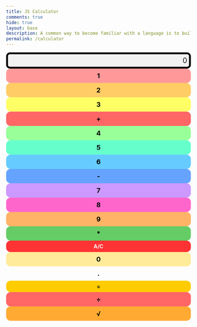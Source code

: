 ```yaml
---
title: JS Calculator
comments: true
hide: true
layout: base
description: A common way to become familiar with a language is to build a calculator.  This calculator shows off button with actions.
permalink: /calculator
---
```


<!-- 
Hack 0: Right justify result
Hack 1: Test conditions on small, big, and decimal numbers, report on findings. Fix issues.
Hack 2: Add the common math operation that is missing from calculator
Hack 3: Implement 1 number operation (ie SQRT) 
-->

<style>
  .calculator-output {
    grid-column: span 4;
    grid-row: span 1;
    border-radius: 10px;
    padding: 0.25em;
    font-size: 20px;
    border: 5px solid black;
    display: flex;
    align-items: center;
    justify-content: flex-end; /* Right justify result */
    background: #f2f2f2;
  }

  /* ===== Number Buttons with Fixed Colors ===== */
  .calculator-number {
    border-radius: 12px;
    padding: 0.5em;
    font-size: 18px;
    font-weight: bold;
    color: black;
    text-align: center;
    cursor: pointer;
    transition: transform 0.15s ease, box-shadow 0.15s ease;
  }

  .calculator-number:nth-of-type(2)  { background-color: #ff9999; } /* 1 */
  .calculator-number:nth-of-type(3)  { background-color: #ffcc66; } /* 2 */
  .calculator-number:nth-of-type(4)  { background-color: #ffff66; } /* 3 */
  .calculator-number:nth-of-type(6)  { background-color: #99ff99; } /* 4 */
  .calculator-number:nth-of-type(7)  { background-color: #66ffcc; } /* 5 */
  .calculator-number:nth-of-type(8)  { background-color: #66ccff; } /* 6 */
  .calculator-number:nth-of-type(10) { background-color: #cc99ff; } /* 7 */
  .calculator-number:nth-of-type(11) { background-color: #ff66cc; } /* 8 */
  .calculator-number:nth-of-type(12) { background-color: #ffb366; } /* 9 */
  .calculator-number:nth-of-type(14) { background-color: #66ffff; } /* 0 */
  .calculator-number:nth-of-type(15) { background-color: #ffeb99; } /* . */
  .calculator-number:nth-of-type(19) { background-color: #ffeb99; } /* . */

  /* ===== Operators, Clear, Equals ===== */
  .calculator-operation {
    background-color: #ff6666; /* Red */
    color: black;
    border-radius: 12px;
    padding: 0.5em;
    font-size: 18px;
    font-weight: bold;
    text-align: center;
    cursor: pointer;
  }

  .calculator-operation:nth-of-type(5)  { background-color: #ff6666; } /* + */
  .calculator-operation:nth-of-type(9)  { background-color: #66a3ff; } /* - */
  .calculator-operation:nth-of-type(13) { background-color: #66cc66; } /* * */
  .calculator-operation:nth-of-type(17) { background-color: #b266ff; } /* ÷ */
  .calculator-operation.sqrt { background-color: #ffaa33; } /* √ */

  .calculator-clear {
    background-color: #ff3333; /* Bright Red */
    color: white;
    border-radius: 12px;
    font-weight: bold;
    cursor: pointer;
    text-align: center;
    padding: 0.5em;
  }

  .calculator-equals {
    background-color: #ffcc00; /* Gold */
    color: black;
    border-radius: 12px;
    font-weight: bold;
    cursor: pointer;
    text-align: center;
    padding: 0.5em;
  }

  /* Hover effect */
  .calculator-number:hover,
  .calculator-operation:hover,
  .calculator-clear:hover,
  .calculator-equals:hover {
    transform: scale(1.1);
    box-shadow: 0 0 8px rgba(0,0,0,0.3);
  }

  canvas {
    filter: none;
  }
</style>

<!-- Add a container for the animation -->
<div id="animation">
  <div class="calculator-container">
      <!--result-->
      <div class="calculator-output" id="output">0</div>
      <!--row 1-->
      <div class="calculator-number">1</div>
      <div class="calculator-number">2</div>
      <div class="calculator-number">3</div>
      <div class="calculator-operation">+</div>
      <!--row 2-->
      <div class="calculator-number">4</div>
      <div class="calculator-number">5</div>
      <div class="calculator-number">6</div>
      <div class="calculator-operation">-</div>
      <!--row 3-->
      <div class="calculator-number">7</div>
      <div class="calculator-number">8</div>
      <div class="calculator-number">9</div>
      <div class="calculator-operation">*</div>
      <!--row 4-->
      <div class="calculator-clear">A/C</div>
      <div class="calculator-number">0</div>
      <div class="calculator-number">.</div>
      <div class="calculator-equals">=</div>
      <!--row 5-->
      <div class="calculator-operation">÷</div>
      <div class="calculator-operation sqrt">√</div>
  </div>
</div>

<!-- JavaScript (JS) implementation of the calculator. -->
<script>
// initialize important variables to manage calculations
var firstNumber = null;
var operator = null;
var nextReady = true;

// build objects containing key elements
const output = document.getElementById("output");
const numbers = document.querySelectorAll(".calculator-number");
const operations = document.querySelectorAll(".calculator-operation");
const clear = document.querySelectorAll(".calculator-clear");
const equals = document.querySelectorAll(".calculator-equals");

// Number buttons listener
numbers.forEach(button => {
  button.addEventListener("click", function() {
    number(button.textContent);
  });
});

// Number action
function number (value) {
    if (value != ".") {
        if (nextReady == true) { 
            output.innerHTML = value;
            if (value != "0") { 
                nextReady = false;
            }
        } else {
            output.innerHTML = output.innerHTML + value; 
        }
    } else { 
        if (output.innerHTML.indexOf(".") == -1) {
            output.innerHTML = output.innerHTML + value;
            nextReady = false;
        }
    }
}

// Operation buttons listener
operations.forEach(button => {
  button.addEventListener("click", function() {
    let op = button.textContent;
    if (op === "÷") { op = "/"; }
    if (op === "×") { op = "*"; }
    if (op === "√") { sqrtOperation(); return; }
    operation(op);
  });
});

// Operator action
function operation (choice) {
    if (firstNumber == null) { 
        firstNumber = parseFloat(output.innerHTML);
        nextReady = true;
        operator = choice;
        return;
    }
    firstNumber = calculate(firstNumber, parseFloat(output.innerHTML)); 
    operator = choice;
    output.innerHTML = firstNumber.toString();
    nextReady = true;
}

// Calculator
function calculate (first, second) {
    let result = 0;
    switch (operator) {
        case "+":
            result = first + second;
            break;
        case "-":
            result = first - second;
            break;
        case "*":
            result = first * second;
            break;
        case "/":
            if (second === 0) {
              return "Error";
            }
            result = first / second;
            break;
        default: 
            break;
    }
    return result;
}

// Square root operation
function sqrtOperation() {
    let current = parseFloat(output.innerHTML);
    if (current < 0) {
      output.innerHTML = "Error";
      nextReady = true;
      return;
    }
    let result = Math.sqrt(current);
    output.innerHTML = result.toString();
    nextReady = true;
    firstNumber = null;
    operator = null;
}

// Equals button listener
equals.forEach(button => {
  button.addEventListener("click", function() {
    equal();
  });
});

// Equal action
function equal () {
    firstNumber = calculate(firstNumber, parseFloat(output.innerHTML));
    output.innerHTML = firstNumber.toString();
    nextReady = true;
}

// Clear button listener
clear.forEach(button => {
  button.addEventListener("click", function() {
    clearCalc();
  });
});

// A/C action
function clearCalc () {
    firstNumber = null;
    output.innerHTML = "0";
    nextReady = true;
}

// ============================
// Keyboard Support
// ============================
document.addEventListener("keydown", function(event) {
  const key = event.key;

  // Handle numbers and decimal
  if (!isNaN(key) || key === ".") {
    number(key);
  }

  // Handle operations with more symbol support
  if (key === "+" || key === "-" || key === "*" || key === "/" || 
      key === "x" || key === "X" || key === ":" || key === "÷" || key === "×") {
    let mappedOp = key;
    if (key === "x" || key === "X" || key === "×") mappedOp = "*";
    if (key === ":" || key === "÷") mappedOp = "/";
    operation(mappedOp);
  }

  // Handle square root with 'r' key
  if (key === "r" || key === "R") {
    sqrtOperation();
  }

  // Handle equals (= or Enter)
  if (key === "=" || key === "Enter") {
    equal();
  }

  // Handle clear (Escape)
  if (key === "Escape") {
    clearCalc();
  }

  // Handle backspace (delete last digit)
  if (key === "Backspace") {
    if (output.innerHTML.length > 1) {
      output.innerHTML = output.innerHTML.slice(0, -1);
    } else {
      output.innerHTML = "0";
      nextReady = true;
    }
  }
});
</script>

<!-- Vanta animations just for fun -->
<script src="{{site.baseurl}}/assets/js/three.r119.min.js"></script>
<script src="{{site.baseurl}}/assets/js/vanta.halo.min.js"></script>
<script src="{{site.baseurl}}/assets/js/vanta.birds.min.js"></script>
<script src="{{site.baseurl}}/assets/js/vanta.net.min.js"></script>
<script src="{{site.baseurl}}/assets/js/vanta.rings.min.js"></script>

<script>
var vantaInstances = {
  halo: VANTA.HALO,
  birds: VANTA.BIRDS,
  net: VANTA.NET,
  rings: VANTA.RINGS
};
var vantaInstance = vantaInstances[Object.keys(vantaInstances)[Math.floor(Math.random() * Object.keys(vantaInstances).length)]];
vantaInstance({
  el: "#animation",
  mouseControls: true,
  touchControls: true,
  gyroControls: false
});
</script>
